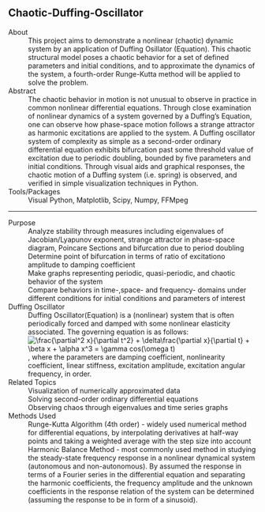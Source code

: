 ## Chaotic-Duffing-Oscillator

<dl>
  <dt>About</dt>
  <dd>This project aims to demonstrate a nonlinear (chaotic) dynamic system by an application of Duffing Osillator (Equation). This chaotic structural model poses a chaotic behavior for a set of defined parameters and initial conditions, and to approximate the dynamics of the system, a fourth-order Runge-Kutta method will be applied to solve the problem.</dd>

  <dt>Abstract</dt>
  <dd>The chaotic behavior in motion is not unusual to observe in practice in common nonlinear differential equations. Through close examination of nonlinear dynamics of a system governed by a Duffing’s Equation, one can observe how phase-space motion follows a strange attractor as harmonic excitations are applied to the system. A Duffing oscillator system of complexity as simple as a second-order ordinary differential equation exhibits bifurcation past some threshold value of excitation due to periodic doubling, bounded by five parameters and initial conditions. Through visual aids and graphical responses, the chaotic motion of a Duffing system (i.e. spring) is observed, and verified in simple visualization techniques in Python.</dd>

  <dt>Tools/Packages</dt>
  <dd>Visual Python, Matplotlib, Scipy, Numpy, FFMpeg</dd>

___

  <dt>Purpose</dt>
  <dd>Analyze stability through measures including eigenvalues of Jacobian/Lyapunov exponent, strange attractor in phase-space diagram, Poincare Sections and bifurcation due to period doubling</dd>
  <dd>Determine point of bifurcation in terms of ratio of excitationo amplitude to damping coefficient</dd>
  <dd>Make graphs representing periodic, quasi-periodic, and chaotic behavior of the system</dd>
  <dd>Compare behaviors in time-,space- and frequency- domains under different conditions for initial conditions and parameters of interest </dd>

  <dt>Duffing Oscillator</dt>
  <dd>Duffing Oscillator(Equation) is a (nonlinear) system that is often periodically forced and damped with some nonlinear elasticity associated. The governing equation is as follows:
  <img src="https://latex.codecogs.com/gif.latex?\frac{\partial^2&space;x}{\partial&space;t^2}&space;&plus;&space;\delta\frac{\partial&space;x}{\partial&space;t}&space;&plus;&space;\beta&space;x&space;&plus;&space;\alpha&space;x^3&space;=&space;\gamma&space;cos(\omega&space;t)" title="\frac{\partial^2 x}{\partial t^2} + \delta\frac{\partial x}{\partial t} + \beta x + \alpha x^3 = \gamma cos(\omega t)" />, where the parameters are damping coefficient, nonlinearity coefficient, linear stiffness, excitation amplitude, excitation angular frequency, in order.</dd>
  
  <dt>Related Topics</dt>
  <dd>Visualization of numerically approximated data</dd>
  <dd>Solving second-order ordinary differential equations</dd>
  <dd>Observing chaos through eigenvalues and time series graphs</dd>
  
  <dt>Methods Used</dt>
  <dd>Runge-Kutta Algorithm (4th order)
    - widely used numerical method for differential equations, by interpolating derivatives at half-way points and taking a weighted average with the step size into account</dd>
  <dd>Harmonic Balance Method
    - most commonly used method in studying the steady-state frequency response in a nonlinear dynamical system (autonomous and non-autonomous). By assumed the response in terms of a Fourier series in the differential equation and separating the harmonic coefficients, the frequency amplitude and the unknown coefficients in the response relation of the system can be determined (assuming the response to be in form of a sinusoid).</dd>

</dl>

